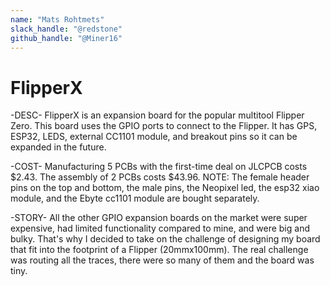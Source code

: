 ```yaml
---
name: "Mats Rohtmets"
slack_handle: "@redstone"
github_handle: "@Miner16"
---
```


# FlipperX

<!-- Describe your board in 2-3 sentences. What are you making? What will it do? -->
-DESC-
FlipperX is an expansion board for the popular multitool Flipper Zero. This board uses the GPIO ports to connect to the Flipper. It has GPS, ESP32, LEDS, external CC1101 module, and
breakout pins so it can be expanded in the future.

<!-- How much is it going to cost? -->
-COST-
Manufacturing 5 PCBs with the first-time deal on JLCPCB costs $2.43.
The assembly of 2 PCBs costs $43.96.
NOTE: The female header pins on the top and bottom, the male pins, the Neopixel led, the esp32 xiao module, and the Ebyte cc1101 module are bought separately.

<!-- Tell us a little bit about your design process. What were some challenges? What helped? -->
-STORY-
All the other GPIO expansion boards on the market were super expensive, had limited functionality compared to mine, and were big and bulky.
That's why I decided to take on the challenge of designing my board that fit into the footprint of a Flipper (20mmx100mm). The real challenge was routing all the traces,
there were so many of them and the board was tiny.
